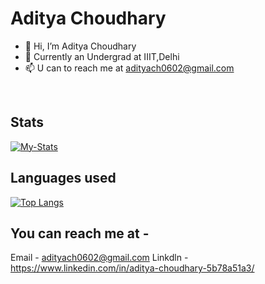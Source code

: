 # Aditya Choudhary

- 👋 Hi, I’m Aditya Choudhary
- 🌱 Currently an Undergrad at IIIT,Delhi
- 📫 U can to reach me at adityach0602@gmail.com

<br>

## Stats

[![My-Stats](https://github-readme-stats.vercel.app/api?username=Treridith&theme=radical&show_icons=true&layout=compact&height=30)](https://github.com/Treridith)

## Languages used

[![Top Langs](https://github-readme-stats.vercel.app/api/top-langs/?username=Treridith&theme=radical&layout=compact)](https://github.com/Treridith)

## You can reach me at -

Email - adityach0602@gmail.com
Linkdln - https://www.linkedin.com/in/aditya-choudhary-5b78a51a3/
